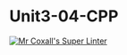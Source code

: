 # Unit3-04-CPP
[![Mr Coxall's Super Linter](https://github.com/ICS3U-Programming-TamerZ/Unit3-04-CPP/workflows/Mr%20Coxall's%20Super%20Linter/badge.svg)](https://github.com/ICS3U-Programming-TamerZ/Unit3-04-CPP/actions/)
